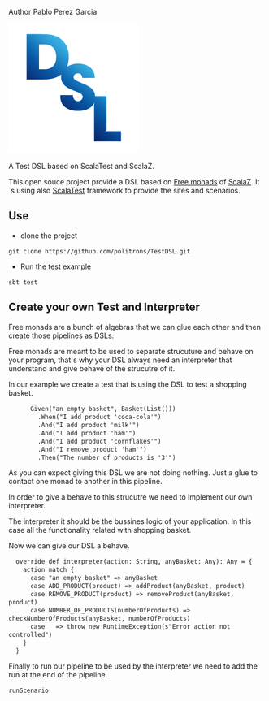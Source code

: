 Author  Pablo Perez Garcia

![My image](src/main/resources/img/dsl-icon.png)


A Test DSL based on ScalaTest and ScalaZ.

This open souce project provide a DSL based on [Free monads](http://eed3si9n.com/learning-scalaz/Free+Monad.html) of [ScalaZ](https://github.com/scalaz/scalaz).
It´s using also [ScalaTest](http://www.scalatest.org/) framework to provide the sites and scenarios.

## Use

* clone the project
```
git clone https://github.com/politrons/TestDSL.git
```
* Run the test example
```
sbt test

```

## Create your own Test and Interpreter

Free monads are a bunch of algebras that we can glue each other and then create those pipelines as DSLs.

Free monads are meant to be used to separate strucuture and behave on your program, that´s why your DSL always need
an interpreter that understand and give behave of the strucutre of it.

In our example we create a test that is using the DSL to test a shopping basket.

```
      Given("an empty basket", Basket(List()))
        .When("I add product 'coca-cola'")
        .And("I add product 'milk'")
        .And("I add product 'ham'")
        .And("I add product 'cornflakes'")
        .And("I remove product 'ham'")
        .Then("The number of products is '3'")
```

As you can expect giving this DSL we are not doing nothing. Just a glue to contact one monad to another in this pipeline.

In order to give a behave to this strucutre we need to implement our own interpreter.

The interpreter it should be the bussines logic of your application. In this case all the functionality related with shopping basket.

Now we can give our DSL a behave.

```
  override def interpreter(action: String, anyBasket: Any): Any = {
    action match {
      case "an empty basket" => anyBasket
      case ADD_PRODUCT(product) => addProduct(anyBasket, product)
      case REMOVE_PRODUCT(product) => removeProduct(anyBasket, product)
      case NUMBER_OF_PRODUCTS(numberOfProducts) => checkNumberOfProducts(anyBasket, numberOfProducts)
      case _ => throw new RuntimeException(s"Error action not controlled")
    }
  }

```

Finally to run our pipeline to be used by the interpreter we need to add the run at the end of the pipeline.

```
runScenario
```



